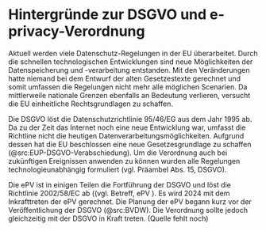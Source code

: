 # Hintergründe zur DSGVO und e-privacy-Verordnung

Aktuell werden viele Datenschutz-Regelungen in der EU überarbeitet. Durch die schnellen technologischen Entwicklungen sind neue Möglichkeiten der Datenspeicherung und -verarbeitung entstanden. Mit den Veränderungen hatte niemand bei dem Entwurf der alten Gesetzestexte gerechnet und somit umfassen die Regelungen nicht mehr alle möglichen Scenarien. Da mittlerweile nationale Grenzen ebenfalls an Bedeutung verlieren, versucht die EU einheitliche Rechtsgrundlagen zu schaffen.

Die DSGVO löst die Datenschutzrichtlinie 95/46/EG aus dem Jahr 1995 ab. Da zu der Zeit das Internet noch eine neue Entwicklung war, umfasst die Richtline nicht die heutigen Datenverarbeitungsmöglichkeiten. Aufgrund dessen hat die EU beschlossen eine neue Gesetzesgrundlage zu schaffen (@src:EUP-DSGVO-Verabschiedung). Um die Verordnung auch bei zukünftigen Ereignissen anwenden zu können wurden alle Regelungen technologieunabhängig formuliert (vgl. Präambel Abs. 15, DSGVO).

Die ePV ist in einigen Teilen die Fortführung der DSGVO und löst die Richtlinie 2002/58/EC ab ((vgl. Betreff, ePV ). Es wird 2024 mit dem Inkrafttreten der ePV gerechnet. Die Planung der ePV begann kurz vor der Veröffentlichung der DSGVO (@src:BVDW). Die Verordnung sollte jedoch gleichzeitig mit der DSGVO in Kraft treten. (Quelle fehlt noch)
